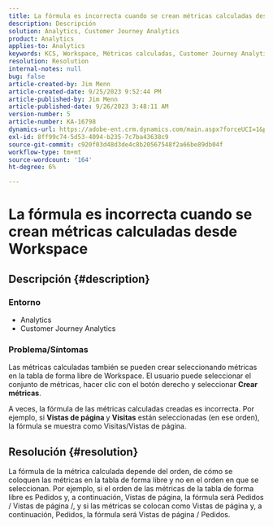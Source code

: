 ```yaml
---
title: La fórmula es incorrecta cuando se crean métricas calculadas desde Workspace
description: Descripción
solution: Analytics, Customer Journey Analytics
product: Analytics
applies-to: Analytics
keywords: KCS, Workspace, Métricas calculadas, Customer Journey Analytics
resolution: Resolution
internal-notes: null
bug: false
article-created-by: Jim Menn
article-created-date: 9/25/2023 9:52:44 PM
article-published-by: Jim Menn
article-published-date: 9/26/2023 3:48:11 AM
version-number: 5
article-number: KA-16798
dynamics-url: https://adobe-ent.crm.dynamics.com/main.aspx?forceUCI=1&pagetype=entityrecord&etn=knowledgearticle&id=15729ad8-ed5b-ee11-be6f-6045bd006268
exl-id: 8ff99c74-5d53-4094-b235-7c7ba43638c9
source-git-commit: c920f03d48d3de4c8b20567548f2a66be89db04f
workflow-type: tm+mt
source-wordcount: '164'
ht-degree: 6%

---
```


# La fórmula es incorrecta cuando se crean métricas calculadas desde Workspace

## Descripción {#description}


### <b>Entorno</b>

- Analytics
- Customer Journey Analytics


### <b>Problema/Síntomas</b>

Las métricas calculadas también se pueden crear seleccionando métricas en la tabla de forma libre de Workspace. El usuario puede seleccionar el conjunto de métricas, hacer clic con el botón derecho y seleccionar <b>Crear métricas</b>.

A veces, la fórmula de las métricas calculadas creadas es incorrecta. Por ejemplo, si <b>Vistas de página </b>y <b>Visitas</b> están seleccionadas (en ese orden), la fórmula se muestra como Visitas/Vistas de página.


## Resolución {#resolution}


La fórmula de la métrica calculada depende del orden, de cómo se coloquen las métricas en la tabla de forma libre y no en el orden en que se seleccionan. Por ejemplo, si el orden de las métricas de la tabla de forma libre es Pedidos y, a continuación, Vistas de página, la fórmula será Pedidos / Vistas de página /, y si las métricas se colocan como Vistas de página y, a continuación, Pedidos, la fórmula será Vistas de página / Pedidos.
